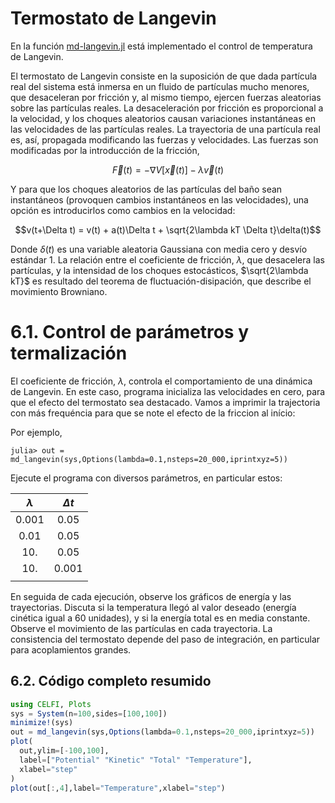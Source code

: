 
# Termostato de Langevin

En la función [md-langevin.jl](https://github.com/m3g/CELFI.jl/blob/master/src/md-langevin.jl) está implementado el control de temperatura
de Langevin.

El termostato de Langevin consiste en la suposición de que dada
partícula real del sistema está inmersa en un fluido de partículas mucho
menores, que desaceleran por fricción y, al mismo tiempo,
ejercen fuerzas aleatorias sobre las partículas reales. La
desaceleración por fricción es proporcional a la velocidad, y los
choques aleatorios causan variaciones instantáneas en las velocidades de
las partículas reales. La trayectoria de una partícula real es, así,
propagada modificando las fuerzas y velocidades. Las fuerzas son
modificadas por la introducción de la fricción,

$$\vec{F}(t) = -\nabla V[\vec{x}(t)] - \lambda \vec{v}(t)$$

Y para que los choques aleatorios de las partículas del baño sean
instantáneos (provoquen cambios instantáneos en las velocidades), una
opción es introducirlos como cambios en la velocidad:

$$v(t+\Delta t) = v(t) + a(t)\Delta t + \sqrt{2\lambda kT \Delta t}\delta(t)$$

Donde $\delta(t)$ es una variable aleatoria Gaussiana con media cero y
desvío estándar 1. La relación entre el coeficiente de fricción, $\lambda$,
que desacelera las partículas, y la intensidad de los choques
estocásticos, $\sqrt{2\lambda kT}$ es resultado del teorema de
fluctuación-disipación, que describe el movimiento Browniano.

# 6.1. Control de parámetros y termalización  

El coeficiente de fricción, $\lambda$, controla el comportamiento de una dinámica de Langevin. En este caso, programa inicializa las velocidades en cero, para que el efecto del termostato sea destacado. Vamos a imprimir la trajectoria con más frequéncia para que se note el efecto de la friccion al início:

Por ejemplo,
```julia-repl
julia> out = md_langevin(sys,Options(lambda=0.1,nsteps=20_000,iprintxyz=5))

```
Ejecute el programa con diversos parámetros, en particular estos:

| $\lambda$ | $\Delta t$ | 
|:---------:|:----------:|  
| 0.001 |  0.05 |
| 0.01  |  0.05 |
| 10.   |  0.05 |
| 10.   |  0.001|
|       |       |

En seguida de cada ejecución, observe los gráficos de energía y las
trayectorias. Discuta si la temperatura llegó al valor deseado (energía
cinética igual a 60 unidades), y si la energía total es en media
constante. Observe el movimiento de las partículas en cada trayectoria. 
La consistencia del termostato depende del paso de integración, en
particular para acoplamientos grandes.  

## 6.2. Código completo resumido

```julia
using CELFI, Plots
sys = System(n=100,sides=[100,100])
minimize!(sys)
out = md_langevin(sys,Options(lambda=0.1,nsteps=20_000,iprintxyz=5))
plot(
  out,ylim=[-100,100],
  label=["Potential" "Kinetic" "Total" "Temperature"],
  xlabel="step"
)
plot(out[:,4],label="Temperature",xlabel="step")
```
